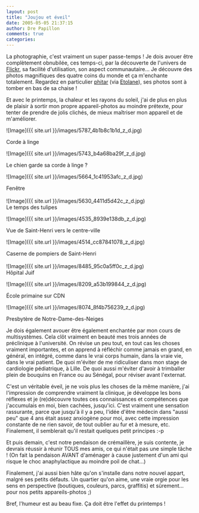 ```yaml
---
layout: post
title: "Joujou et éveil"
date: 2005-05-05 21:37:15
author: Dre Papillon
comments: true
categories: 
---
```



La photographie, c'est vraiment un super passe-temps !  Je dois avouer être complètement obnubilée, ces temps-ci, par la découverte de l'univers de [Flickr](http://www.flickr.com), sa facilité d'utilisation, son aspect communautaire...  Je découvre des photos magnifiques des quatre coins du monde et ça m'enchante totalement.  Regardez en particulier [phitar](http://www.flickr.com/photos/phitar/) (via [Etolane](http://voldemots.blogspot.com/)), ses photos sont à tomber en bas de sa chaise !

Et avec le printemps, la chaleur et les rayons du soleil, j'ai de plus en plus de plaisir à sortir mon propre appareil-photos au moindre prétexte, pour tenter de prendre de jolis clichés, de mieux maîtriser mon appareil et de m'améliorer.


![Image]({{ site.url }}/images/5787_4b1b8c1b1d_z_d.jpg)
<div class="photoattrib">Corde à linge</div>

![Image]({{ site.url }}/images/5743_b4a68ba29f_z_d.jpg)
<div class="photoattrib">Le chien garde sa corde à linge ?</div>

![Image]({{ site.url }}/images/5664_1c41953afc_z_d.jpg)
<div class="photoattrib">Fenêtre</div>
<br/>
![Image]({{ site.url }}/images/5630_4411d5d42c_z_d.jpg)
<div class="photoattrib">Le temps des tulipes</div>

![Image]({{ site.url }}/images/4535_8939e138db_z_d.jpg)
<div class="photoattrib">Vue de Saint-Henri vers le centre-ville</div>

![Image]({{ site.url }}/images/4514_cc87841078_z_d.jpg)
<div class="photoattrib">Caserne de pompiers de Saint-Henri</div>
<br/>
![Image]({{ site.url }}/images/8485_95c0a5ff0c_z_d.jpg)
<div class="photoattrib">Hôpital Juif</div>

![Image]({{ site.url }}/images/8209_a53b199844_z_d.jpg)
<div class="photoattrib">École primaine sur CDN</div>

![Image]({{ site.url }}/images/8074_8f4b756239_z_d.jpg)
<div class="photoattrib">Presbytère de Notre-Dame-des-Neiges</div>



Je dois également avouer être également enchantée par mon cours de multisystèmes.  Cela clôt vraiment en beauté mes trois années de préclinique à l'université.  On révise un peu tout, en tout cas les choses vraiment importantes, et on apprend à réfléchir comme jamais en grand, en général, en intégré, comme dans le vrai corps humain, dans la vraie vie, dans le vrai patient.  De quoi m'éviter de me ridiculiser dans mon stage de cardiologie pédiatrique, à Lille.  De quoi aussi m'éviter d'avoir à trimballer plein de bouquins en France ou au Sénégal, pour réviser avant l'externat.

C'est un véritable éveil, je ne vois plus les choses de la même manière, j'ai l'impression de comprendre vraiment la clinique, je développe les bons réflexes et je (re)découvre toutes ces connaissances et compétences que j'accumulais en moi, bien cachées, jusqu'ici.  C'est vraiment une sensation rassurante, parce que jusqu'à il y a peu, l'idée d'être médecin dans "aussi peu" que 4 ans était assez anxiogène pour moi, avec cette impression constante de ne rien savoir, de tout oublier au fur et à mesure, etc.  Finalement, il semblerait qu'il restait quelques petit principes :-p

Et puis demain, c'est notre pendaison de crémaillère, je suis contente, je devrais réussir à réunir TOUS mes amis, ce qui n'était pas une simple tâche !  (On fait la pendaison AVANT d'aménager à cause justement d'un ami qui risque le choc anaphylactique au moindre poil de chat...)

Finalement, j'ai aussi bien hâte qu'on s'installe dans notre nouvel appart, malgré ses petits défauts.  Un quartier qu'on aime, une vraie orgie pour les sens en perspective (boutiques, couleurs, parcs, graffitis) et sûrement... pour nos petits appareils-photos ;)

Bref, l'humeur est au beau fixe.  Ça doit être l'effet du printemps !